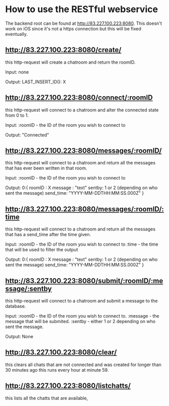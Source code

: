 # How to use the RESTful webservice

The backend root can be found at http://83.227.100.223:8080. This doesn't work on iOS since it's not a https connection but this will be fixed eventually.

## http://83.227.100.223:8080/create/
this http-request will create a chatroom and return the roomID.

Input:
none

Output:
LAST_INSERT_ID():	X

## http://83.227.100.223:8080/connect/:roomID
this http-request will connect to a chatroom and alter the connected state from 0 to 1.

Input:
:roomID - the ID of the room you wish to connect to 

Output:
"Connected"

## http://83.227.100.223:8080/messages/:roomID/
this http-request will connect to a chatroom and return all the messages that has ever been written in that room.

Input:
:roomID - the ID of the room you wish to connect to 

Output:
0:{
	roomID : X
	message : "text"
	sentby: 1 or 2 (depending on who sent the message)
	send_time: "YYYY-MM-DDTHH:MM:SS.000Z"
}

## http://83.227.100.223:8080/messages/:roomID/:time
this http-request will connect to a chatroom and return all the messages that has a send_time after the time given.

Input:
:roomID - the ID of the room you wish to connect to
:time - the time that will be used to filter the output

Output:
0:{
	roomID : X
	message : "text"
	sentby: 1 or 2 (depending on who sent the message)
	send_time: "YYYY-MM-DDTHH:MM:SS.000Z"
}

## http://83.227.100.223:8080/submit/:roomID/:message/:sentby
this http-request will connect to a chatroom and submit a message to the database.

Input:
:roomID - the ID of the room you wish to connect to.
:message - the message that will be submited.
:sentby - either 1 or 2 depending on who sent the message.

Output:
None

## http://83.227.100.223:8080/clear/
this clears all chats that are not connected and was created for longer than 30 minutes ago this runs every hour at minute 59. 

## http://83.227.100.223:8080/listchatts/
this lists all the chatts that are available, 
